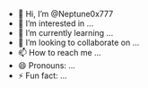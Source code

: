 - 👋 Hi, I’m @Neptune0x777
- 👀 I’m interested in ...
- 🌱 I’m currently learning ...
- 💞️ I’m looking to collaborate on ...
- 📫 How to reach me ...
- 😄 Pronouns: ...
- ⚡ Fun fact: ...

<!---
Neptune0x777/Neptune0x777 is a ✨ special ✨ repository because its `README.md` (this file) appears on your GitHub profile.
You can click the Preview link to take a look at your changes.bb
--->
